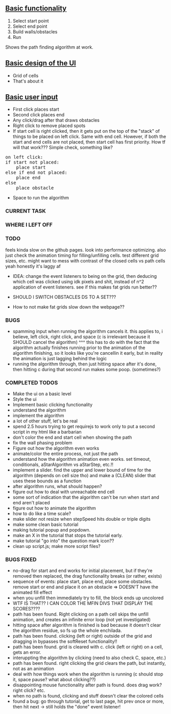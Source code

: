 ## <ins>Basic functionality</ins>

1. Select start point
2. Select end point
3. Build walls/obstacles
4. Run

Shows the path finding algorithm at work.

## <ins>Basic design of the UI</ins>
- Grid of cells
- That's about it

## <ins>Basic user input</ins>
- First click places start
- Second click places end
- Any click/drag after that draws obstacles
- Right click to remove placed spots
- If start cell is right clicked, then it gets put on the top of the "stack" of things to be placed on left click. Same with end cell. However, if both the start and end cells are not placed, then start cell has first priority. How tf will that work??? Simple check, something like?
<pre>
on left click:
if start not placed:
    place start
else if end not placed:
    place end
else
    place obstacle
</pre>
* Space to run the algorithm

### **CURRENT TASK**

### **WHERE I LEFT OFF**



### **TODO** 
feels kinda slow on the github pages. look into performance optimizing. also just check the animation timing for filling/unfilling cells. test different grid sizes, etc.
might want to mess with contrast of the closed cells vs path cells
yeah honestly it's laggy af

- IDEA: change the event listeners to being on the grid, then deducing which cell
was clicked using idk pixels and shit, instead of n^2 application of event listeners.
see if this makes fat grids run better??

- SHOULD I SWITCH OBSTACLES DS TO A SET???



- How to not make fat grids slow down the webpage??


### **BUGS**
- spamming input when running the algorithm cancels it. this applies to, i believe,
left click, right click, and space (c is irrelevant because it SHOULD cancel the algorithm)
^^^ this has to do with the fact that the algorithm actually finishes running prior to
the animation of the algorithm finishing, so it looks like you're cancellin it early, but 
in reality the animation is just lagging behind the logic
- running the algorithm through, then just hitting space after it's done, then hitting c during that second run makes some poop. (sometimes?)


### **COMPLETED TODOS**
- Make the ui on a basic level
- Style the ui
- Implement basic clicking functionality
- understand the algorithm
- implement the algorithm
- a lot of other stuff, let's be real
- spend 2.5 hours trying to get requirejs to work only to
put a second script in my html like a barbarian
- don't color the end and start cell when showing the path
- fix the wall phasing problem
- Figure out how the algorithm even works
- animate/color the entire process, not just the path
- understand how the algorithm animation even works. set timeout, conditionals, aStarAlgorithm vs aStarStep, etc.!!
- implement a slider. find the upper and lower bound of time for the algorithm (depends on cell size tho) and make a (CLEAN) slider that uses these bounds as a function
- after algorithm runs, what should happen?
- figure out how to deal with unreachable end cell
- some sort of indication that the algorithm can't be run when start and end aren't placed
- figure out how to animate the algorithm
- how to do like a time scale?
- make slider not resize when stepSpeed hits double or triple digits
- make some clean basic tutorial 
- making tutorial popup and popdown. 
- make an X in the tutorial that stops the tutorial early.
- make tutorial "go into" the question mark icon??
- clean up script.js; make more script files?





### **BUGS FIXED**
- no-drag for start and end works for initial placement, but if they're removed
then replaced, the drag functionality breaks (or rather, exists)
- sequence of events: place start, place end, place some obstacles. remove start or end
and place it on an obstacle => DOESN'T have the animated fill effect
- when you unfill then immediately try to fill, the block ends up uncolored
- WTF IS THAT?? I CAN COLOR THE MFIN DIVS THAT DISPLAY THE SCORES????
- path has been found. Right clicking on a path cell skips the unfill animation, and
creates an infinite error loop (not yet investigated)
- hitting space after algorithm is finished is bad because it doesn't clear the algorithm residue, so fs up the whole enchilada. 
- path has been found. clicking (left or right) outside of the grid and dragging in
bypasses the softReset functionality!!
- path has been found. grid is cleared with c. click (left or right) on a cell, gets an error.
- interuppting the algorithm by clicking (need to also check C, space, etc.)
- path has been found. right clicking the grid clears the path, but instantly, not as an animation
- deal with how things work when the algorithm is running (c should stop it, space pause? what about clicking??)
- disappointing mouse functionality after path is found. does drag work? right click? etc.
- when no path is found, clicking and stuff doesn't clear the colored cells
- found a bug: go through tutorial, get to last page, hit prev once or more, then hit next -> still holds the "done" event listener!





